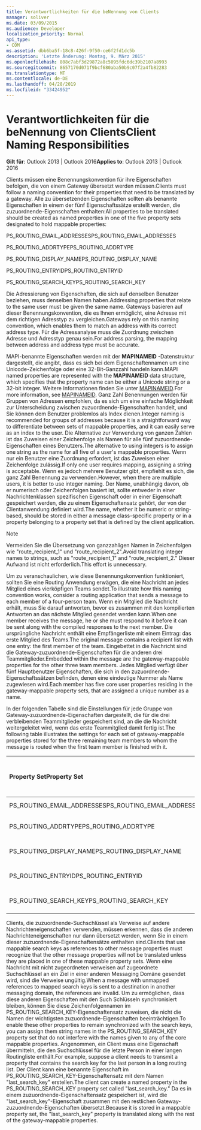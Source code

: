 ```yaml
---
title: Verantwortlichkeiten für die beNennung von Clients
manager: soliver
ms.date: 03/09/2015
ms.audience: Developer
localization_priority: Normal
api_type:
- COM
ms.assetid: dbb6ba5f-18c8-426f-9f50-ce6f2fd1dc5b
description: 'Letzte Änderung: Montag, 9. März 2015'
ms.openlocfilehash: 808c7abf3d29872a8c5095fdc6dc39b2107a8993
ms.sourcegitcommit: 8657170d071f9bcf680aba50b9c07f2a4fb82283
ms.translationtype: MT
ms.contentlocale: de-DE
ms.lasthandoff: 04/28/2019
ms.locfileid: "33424952"
---
```

# <a name="client-naming-responsibilities"></a><span data-ttu-id="66499-103">Verantwortlichkeiten für die beNennung von Clients</span><span class="sxs-lookup"><span data-stu-id="66499-103">Client Naming Responsibilities</span></span>

  
  
<span data-ttu-id="66499-104">**Gilt für**: Outlook 2013 | Outlook 2016</span><span class="sxs-lookup"><span data-stu-id="66499-104">**Applies to**: Outlook 2013 | Outlook 2016</span></span> 
  
<span data-ttu-id="66499-105">Clients müssen eine Benennungskonvention für ihre Eigenschaften befolgen, die von einem Gateway übersetzt werden müssen.</span><span class="sxs-lookup"><span data-stu-id="66499-105">Clients must follow a naming convention for their properties that need to be translated by a gateway.</span></span> <span data-ttu-id="66499-106">Alle zu übersetzenden Eigenschaften sollten als benannte Eigenschaften in einem der fünf Eigenschaftssätze erstellt werden, die zuzuordnende-Eigenschaften enthalten:</span><span class="sxs-lookup"><span data-stu-id="66499-106">All properties to be translated should be created as named properties in one of the five property sets designated to hold mappable properties:</span></span>
  
<span data-ttu-id="66499-107">PS_ROUTING_EMAIL_ADDRESSES</span><span class="sxs-lookup"><span data-stu-id="66499-107">PS_ROUTING_EMAIL_ADDRESSES</span></span>
  
<span data-ttu-id="66499-108">PS_ROUTING_ADDRTYPE</span><span class="sxs-lookup"><span data-stu-id="66499-108">PS_ROUTING_ADDRTYPE</span></span>
  
<span data-ttu-id="66499-109">PS_ROUTING_DISPLAY_NAME</span><span class="sxs-lookup"><span data-stu-id="66499-109">PS_ROUTING_DISPLAY_NAME</span></span>
  
<span data-ttu-id="66499-110">PS_ROUTING_ENTRYID</span><span class="sxs-lookup"><span data-stu-id="66499-110">PS_ROUTING_ENTRYID</span></span>
  
<span data-ttu-id="66499-111">PS_ROUTING_SEARCH_KEY</span><span class="sxs-lookup"><span data-stu-id="66499-111">PS_ROUTING_SEARCH_KEY</span></span>
  
<span data-ttu-id="66499-112">Die Adressierung von Eigenschaften, die sich auf denselben Benutzer beziehen, muss denselben Namen haben.</span><span class="sxs-lookup"><span data-stu-id="66499-112">Addressing properties that relate to the same user must be given the same name.</span></span> <span data-ttu-id="66499-113">Gateways basieren auf dieser Benennungskonvention, die es Ihnen ermöglicht, eine Adresse mit dem richtigen Adresstyp zu vergleichen.</span><span class="sxs-lookup"><span data-stu-id="66499-113">Gateways rely on this naming convention, which enables them to match an address with its correct address type.</span></span> <span data-ttu-id="66499-114">Für die Adressanalyse muss die Zuordnung zwischen Adresse und Adresstyp genau sein.</span><span class="sxs-lookup"><span data-stu-id="66499-114">For address parsing, the mapping between address and address type must be accurate.</span></span>
  
<span data-ttu-id="66499-115">MAPI-benannte Eigenschaften werden mit der **MAPINAMEID** -Datenstruktur dargestellt, die angibt, dass es sich bei dem Eigenschaftennamen um eine Unicode-Zeichenfolge oder eine 32-Bit-Ganzzahl handeln kann.</span><span class="sxs-lookup"><span data-stu-id="66499-115">MAPI named properties are represented with the **MAPINAMEID** data structure, which specifies that the property name can be either a Unicode string or a 32-bit integer.</span></span> <span data-ttu-id="66499-116">Weitere Informationen finden Sie unter [MAPINAMEID](mapinameid.md).</span><span class="sxs-lookup"><span data-stu-id="66499-116">For more information, see [MAPINAMEID](mapinameid.md).</span></span> <span data-ttu-id="66499-117">Ganz Zahl Benennungen werden für Gruppen von Adressen empfohlen, da es sich um eine einfache Möglichkeit zur Unterscheidung zwischen zuzuordnende-Eigenschaften handelt, und Sie können dem Benutzer problemlos als Index dienen.</span><span class="sxs-lookup"><span data-stu-id="66499-117">Integer naming is recommended for groups of addresses because it is a straightforward way to differentiate between sets of mappable properties, and it can easily serve as an index to the user.</span></span> <span data-ttu-id="66499-118">Die Alternative zur Verwendung von ganzen Zahlen ist das Zuweisen einer Zeichenfolge als Namen für alle fünf zuzuordnende-Eigenschaften eines Benutzers.</span><span class="sxs-lookup"><span data-stu-id="66499-118">The alternative to using integers is to assign one string as the name for all five of a user's mappable properties.</span></span> <span data-ttu-id="66499-119">Wenn nur ein Benutzer eine Zuordnung erfordert, ist das Zuweisen einer Zeichenfolge zulässig.</span><span class="sxs-lookup"><span data-stu-id="66499-119">If only one user requires mapping, assigning a string is acceptable.</span></span> <span data-ttu-id="66499-120">Wenn es jedoch mehrere Benutzer gibt, empfiehlt es sich, die ganz Zahl Benennung zu verwenden.</span><span class="sxs-lookup"><span data-stu-id="66499-120">However, when there are multiple users, it is better to use integer naming.</span></span> <span data-ttu-id="66499-121">Der Name, unabhängig davon, ob er numerisch oder Zeichenfolgen basiert ist, sollte entweder in einer Nachrichtenklassen spezifischen Eigenschaft oder in einer Eigenschaft gespeichert werden, die zu einem Eigenschaftensatz gehört, der von der Clientanwendung definiert wird.</span><span class="sxs-lookup"><span data-stu-id="66499-121">The name, whether it be numeric or string-based, should be stored in either a message class-specific property or in a property belonging to a property set that is defined by the client application.</span></span> 
  
> [!NOTE]
> <span data-ttu-id="66499-122">Vermeiden Sie die Übersetzung von ganzzahligen Namen in Zeichenfolgen wie "route_recipient_1" und "route_recipient_2".</span><span class="sxs-lookup"><span data-stu-id="66499-122">Avoid translating integer names to strings, such as "route_recipient_1" and "route_recipient_2."</span></span> <span data-ttu-id="66499-123">Dieser Aufwand ist nicht erforderlich.</span><span class="sxs-lookup"><span data-stu-id="66499-123">This effort is unnecessary.</span></span> 
  
<span data-ttu-id="66499-124">Um zu veranschaulichen, wie diese Benennungskonvention funktioniert, sollten Sie eine Routing Anwendung erwägen, die eine Nachricht an jedes Mitglied eines vierköpfigen Teams sendet.</span><span class="sxs-lookup"><span data-stu-id="66499-124">To illustrate how this naming convention works, consider a routing application that sends a message to each member of a four-person team.</span></span> <span data-ttu-id="66499-125">Wenn ein Mitglied die Nachricht erhält, muss Sie darauf antworten, bevor es zusammen mit den kompilierten Antworten an das nächste Mitglied gesendet werden kann.</span><span class="sxs-lookup"><span data-stu-id="66499-125">When one member receives the message, he or she must respond to it before it can be sent along with the compiled responses to the next member.</span></span> <span data-ttu-id="66499-126">Die ursprüngliche Nachricht enthält eine Empfängerliste mit einem Eintrag: das erste Mitglied des Teams.</span><span class="sxs-lookup"><span data-stu-id="66499-126">The original message contains a recipient list with one entry: the first member of the team.</span></span> <span data-ttu-id="66499-127">Eingebettet in die Nachricht sind die Gateway-zuzuordnende-Eigenschaften für die anderen drei Teammitglieder.</span><span class="sxs-lookup"><span data-stu-id="66499-127">Embedded within the message are the gateway-mappable properties for the other three team members.</span></span> <span data-ttu-id="66499-128">Jedes Mitglied verfügt über fünf Hauptbenutzer Eigenschaften, die sich in den zuzuordnende-Eigenschaftssätzen befinden, denen eine eindeutige Nummer als Name zugewiesen wird.</span><span class="sxs-lookup"><span data-stu-id="66499-128">Each member has five core user properties residing in the gateway-mappable property sets, that are assigned a unique number as a name.</span></span> 
  
<span data-ttu-id="66499-129">In der folgenden Tabelle sind die Einstellungen für jede Gruppe von Gateway-zuzuordnende-Eigenschaften dargestellt, die für die drei verbleibenden Teammitglieder gespeichert sind, an die die Nachricht weitergeleitet wird, wenn das erste Teammitglied damit fertig ist.</span><span class="sxs-lookup"><span data-stu-id="66499-129">The following table illustrates the settings for each set of gateway-mappable properties stored for the three remaining team members to whom the message is routed when the first team member is finished with it.</span></span>
  
|<span data-ttu-id="66499-130">**Property Set**</span><span class="sxs-lookup"><span data-stu-id="66499-130">**Property Set**</span></span>|<span data-ttu-id="66499-131">**Zweites Team <br/> Mitglied**</span><span class="sxs-lookup"><span data-stu-id="66499-131">**Second Team  <br/> Member**</span></span>|<span data-ttu-id="66499-132">**Drittes <br/> Team Mitglied**</span><span class="sxs-lookup"><span data-stu-id="66499-132">**Third Team  <br/> Member**</span></span>|<span data-ttu-id="66499-133">**Viertes <br/> Team Mitglied**</span><span class="sxs-lookup"><span data-stu-id="66499-133">**Fourth Team  <br/> Member**</span></span>|
|:-----|:-----|:-----|:-----|
|<span data-ttu-id="66499-134">PS_ROUTING_EMAIL_ADDRESSES</span><span class="sxs-lookup"><span data-stu-id="66499-134">PS_ROUTING_EMAIL_ADDRESSES</span></span>  <br/> |<span data-ttu-id="66499-135">Adresse = 0</span><span class="sxs-lookup"><span data-stu-id="66499-135">Address = 0</span></span>  <br/> |<span data-ttu-id="66499-136">Adresse = 1</span><span class="sxs-lookup"><span data-stu-id="66499-136">Address = 1</span></span>  <br/> |<span data-ttu-id="66499-137">Adresse = 2</span><span class="sxs-lookup"><span data-stu-id="66499-137">Address = 2</span></span>  <br/> |
|<span data-ttu-id="66499-138">PS_ROUTING_ADDRTYPE</span><span class="sxs-lookup"><span data-stu-id="66499-138">PS_ROUTING_ADDRTYPE</span></span>  <br/> |<span data-ttu-id="66499-139">Adresstyp = 0</span><span class="sxs-lookup"><span data-stu-id="66499-139">Address type = 0</span></span>  <br/> |<span data-ttu-id="66499-140">Adresstyp = 1</span><span class="sxs-lookup"><span data-stu-id="66499-140">Address type = 1</span></span>  <br/> |<span data-ttu-id="66499-141">Adresstyp = 2</span><span class="sxs-lookup"><span data-stu-id="66499-141">Address type = 2</span></span>  <br/> |
|<span data-ttu-id="66499-142">PS_ROUTING_DISPLAY_NAME</span><span class="sxs-lookup"><span data-stu-id="66499-142">PS_ROUTING_DISPLAY_NAME</span></span>  <br/> |<span data-ttu-id="66499-143">Anzeigename = 0</span><span class="sxs-lookup"><span data-stu-id="66499-143">Display name = 0</span></span>  <br/> |<span data-ttu-id="66499-144">Anzeigename = 1</span><span class="sxs-lookup"><span data-stu-id="66499-144">Display name = 1</span></span>  <br/> |<span data-ttu-id="66499-145">Anzeigename = 2</span><span class="sxs-lookup"><span data-stu-id="66499-145">Display name = 2</span></span>  <br/> |
|<span data-ttu-id="66499-146">PS_ROUTING_ENTRYID</span><span class="sxs-lookup"><span data-stu-id="66499-146">PS_ROUTING_ENTRYID</span></span>  <br/> |<span data-ttu-id="66499-147">Eintrags-ID = 0</span><span class="sxs-lookup"><span data-stu-id="66499-147">Entry identifier = 0</span></span>  <br/> |<span data-ttu-id="66499-148">Eintrags-ID = 1</span><span class="sxs-lookup"><span data-stu-id="66499-148">Entry identifier = 1</span></span>  <br/> |<span data-ttu-id="66499-149">Eintrags-ID = 2</span><span class="sxs-lookup"><span data-stu-id="66499-149">Entry identifier = 2</span></span>  <br/> |
|<span data-ttu-id="66499-150">PS_ROUTING_SEARCH_KEY</span><span class="sxs-lookup"><span data-stu-id="66499-150">PS_ROUTING_SEARCH_KEY</span></span>  <br/> |<span data-ttu-id="66499-151">Suchschlüssel = 0</span><span class="sxs-lookup"><span data-stu-id="66499-151">Search key = 0</span></span>  <br/> |<span data-ttu-id="66499-152">Suchschlüssel = 1</span><span class="sxs-lookup"><span data-stu-id="66499-152">Search key = 1</span></span>  <br/> |<span data-ttu-id="66499-153">Suchschlüssel = 2</span><span class="sxs-lookup"><span data-stu-id="66499-153">Search key = 2</span></span>  <br/> |
   
<span data-ttu-id="66499-154">Clients, die zuzuordnende-Suchschlüssel als Verweise auf andere Nachrichteneigenschaften verwenden, müssen erkennen, dass die anderen Nachrichteneigenschaften nur dann übersetzt werden, wenn Sie in einem dieser zuzuordnende-Eigenschaftensätze enthalten sind.</span><span class="sxs-lookup"><span data-stu-id="66499-154">Clients that use mappable search keys as references to other message properties must recognize that the other message properties will not be translated unless they are placed in one of these mappable property sets.</span></span> <span data-ttu-id="66499-155">Wenn eine Nachricht mit nicht zugeordneten verweisen auf zugeordnete Suchschlüssel an ein Ziel in einer anderen Messaging Domäne gesendet wird, sind die Verweise ungültig.</span><span class="sxs-lookup"><span data-stu-id="66499-155">When a message with unmapped references to mapped search keys is sent to a destination in another messaging domain, the references are invalid.</span></span> <span data-ttu-id="66499-156">Um zu ermöglichen, dass diese anderen Eigenschaften mit den Such Schlüsseln synchronisiert bleiben, können Sie diese Zeichenfolgennamen im PS_ROUTING_SEARCH_KEY-Eigenschaftensatz zuweisen, die nicht die Namen der wichtigsten zuzuordnende-Eigenschaften beeinträchtigen.</span><span class="sxs-lookup"><span data-stu-id="66499-156">To enable these other properties to remain synchronized with the search keys, you can assign them string names in the PS_ROUTING_SEARCH_KEY property set that do not interfere with the names given to any of the core mappable properties.</span></span> <span data-ttu-id="66499-157">Angenommen, ein Client muss eine Eigenschaft übermitteln, die den Suchschlüssel für die letzte Person in einer langen Routingliste enthält.</span><span class="sxs-lookup"><span data-stu-id="66499-157">For example, suppose a client needs to transmit a property that contains the search key for the last person in a long routing list.</span></span> <span data-ttu-id="66499-158">Der Client kann eine benannte Eigenschaft im PS_ROUTING_SEARCH_KEY-Eigenschaftensatz mit dem Namen "last_search_key" erstellen.</span><span class="sxs-lookup"><span data-stu-id="66499-158">The client can create a named property in the PS_ROUTING_SEARCH_KEY property set called "last_search_key."</span></span> <span data-ttu-id="66499-159">Da es in einem zuzuordnende-Eigenschaftensatz gespeichert ist, wird die "last_search_key"-Eigenschaft zusammen mit den restlichen Gateway-zuzuordnende-Eigenschaften übersetzt.</span><span class="sxs-lookup"><span data-stu-id="66499-159">Because it is stored in a mappable property set, the "last_search_key" property is translated along with the rest of the gateway-mappable properties.</span></span>
  

